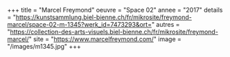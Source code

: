 +++
title = "Marcel Freymond"
oeuvre = "Space 02"
annee = "2017"
details = "https://kunstsammlung.biel-bienne.ch/fr/mikrosite/freymond-marcel/space-02-m-1345?werk_id=7473293&ort="
autres = "https://collection-des-arts-visuels.biel-bienne.ch/fr/mikrosite/freymond-marcel/"
site = "https://www.marcelfreymond.com/"
image = "/images/m1345.jpg"
+++
